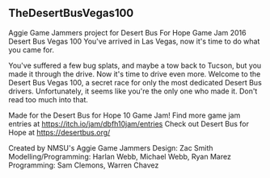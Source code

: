 ## TheDesertBusVegas100
Aggie Game Jammers project for Desert Bus For Hope Game Jam 2016
Desert Bus Vegas 100
You've arrived in Las Vegas, now it's time to do what you came for.

You've suffered a few bug splats, and maybe a tow back to Tucson, but you made it through the drive. Now it's time to drive even more.
Welcome to the Desert Bus Vegas 100, a secret race for only the most dedicated Desert Bus drivers.
Unfortunately, it seems like you're the only one who made it. Don't read too much into that.

Made for the Desert Bus for Hope 10 Game Jam!
Find more game jam entries at https://itch.io/jam/dbfh10jam/entries
Check out Desert Bus for Hope at https://desertbus.org/

Created by NMSU's Aggie Game Jammers
Design: Zac Smith
Modelling/Programming: Harlan Webb, Michael Webb, Ryan Marez
Programming: Sam Clemons, Warren Chavez


###
